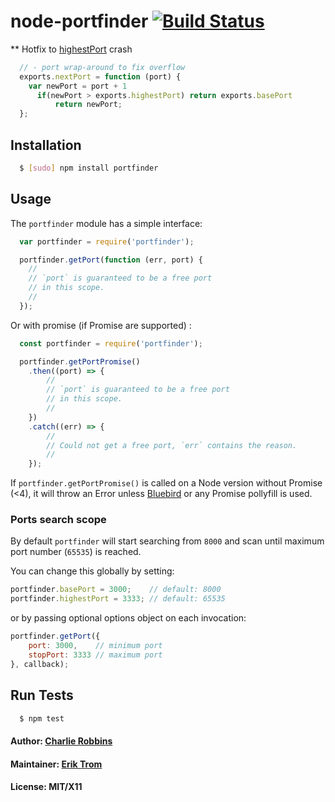 # node-portfinder [![Build Status](https://api.travis-ci.org/indexzero/node-portfinder.svg)](https://travis-ci.org/indexzero/node-portfinder)

** Hotfix to [highestPort](./lib/portfinder.js) crash

```js
  // - port wrap-around to fix overflow
  exports.nextPort = function (port) {
    var newPort = port + 1 
      if(newPort > exports.highestPort) return exports.basePort
          return newPort;
  };
```

## Installation

``` bash
  $ [sudo] npm install portfinder
```

## Usage
The `portfinder` module has a simple interface:

``` js
  var portfinder = require('portfinder');

  portfinder.getPort(function (err, port) {
    //
    // `port` is guaranteed to be a free port
    // in this scope.
    //
  });
```

Or with promise (if Promise are supported) :

``` js
  const portfinder = require('portfinder');

  portfinder.getPortPromise()
    .then((port) => {
        //
        // `port` is guaranteed to be a free port
        // in this scope.
        //
    })
    .catch((err) => {
        //
        // Could not get a free port, `err` contains the reason.
        //
    });
```

If `portfinder.getPortPromise()` is called on a Node version without Promise (<4), it will throw an Error unless [Bluebird](http://bluebirdjs.com/docs/getting-started.html) or any Promise pollyfill is used.

### Ports search scope 

By default `portfinder` will start searching from `8000` and scan until maximum port number (`65535`) is reached. 

You can change this globally by setting:

```js
portfinder.basePort = 3000;    // default: 8000
portfinder.highestPort = 3333; // default: 65535
```

or by passing optional options object on each invocation:

```js
portfinder.getPort({
    port: 3000,    // minimum port
    stopPort: 3333 // maximum port
}, callback);
```

## Run Tests
``` bash
  $ npm test
```

#### Author: [Charlie Robbins][0]
#### Maintainer: [Erik Trom][1]
#### License: MIT/X11
[0]: http://nodejitsu.com
[1]: https://github.com/eriktrom
